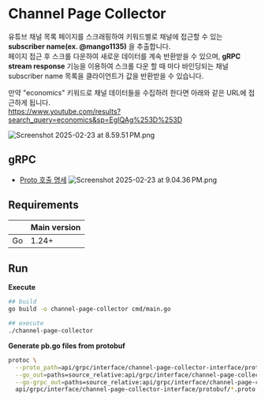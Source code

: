 # Channel Page Collector

유튜브 채널 목록 페이지를 스크래핑하여 키워드별로 채널에 접근할 수 있는 **subscriber name(ex. @mango1135)** 을 추출합니다.<br/>
페이지 접근 후 스크롤 다운하여 새로운 데이터를 계속 반환받을 수 있으며, **gRPC stream response** 기능을 이용하여 스크롤 다운 할 때 마다 바인딩되는 채널 subscriber name 목록을 클라이언트가 값을 반환받을 수 있습니다. <br/>

만약 "economics" 키워드로 채널 데이터들을 수집하려 한다면 아래와 같은 URL에 접근하게 됩니다.<br/>
https://www.youtube.com/results?search_query=economics&sp=EgIQAg%253D%253D

![Screenshot 2025-02-23 at 8.59.51 PM.png](public/image/Screenshot%202025-02-23%20at%208.59.51%E2%80%AFPM.png)

## gRPC
- [Proto 호출 명세](https://github.com/Sujin1135/channel-page-collector-interface/blob/main/protobuf/channel_page.proto)
![Screenshot 2025-02-23 at 9.04.36 PM.png](public/image/Screenshot%202025-02-23%20at%209.04.36%E2%80%AFPM.png)
## Requirements
|    | Main version  |
|----|---------------|
| Go | 1.24+         |

## Run

**Execute**
```bash
## build
go build -o channel-page-collector cmd/main.go

## execute
./channel-page-collector
```

**Generate pb.go files from protobuf**
```bash
protoc \
  --proto_path=api/grpc/interface/channel-page-collector-interface/protobuf \
  --go_out=paths=source_relative:api/grpc/interface/channel-page-collector-interface/protobuf \
  --go-grpc_out=paths=source_relative:api/grpc/interface/channel-page-collector-interface/protobuf \
  api/grpc/interface/channel-page-collector-interface/protobuf/*.proto
```
